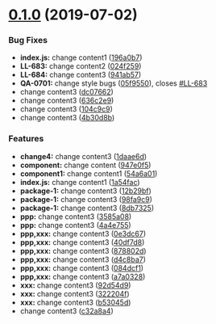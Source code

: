 # [0.1.0](https://code.learnta.cn/projects/LTA/repos/generator-learnta/compare/947e0f5...v0.1.0) (2019-07-02)


### Bug Fixes

* **index.js:** change content1 ([196a0b7](https://code.learnta.cn/projects/LTA/repos/generator-learnta/commits/196a0b7))
* **LL-683:** change content2 ([024f259](https://code.learnta.cn/projects/LTA/repos/generator-learnta/commits/024f259))
* **LL-684:** change content3 ([941ab57](https://code.learnta.cn/projects/LTA/repos/generator-learnta/commits/941ab57))
* **QA-0701:** change style bugs ([05f9550](https://code.learnta.cn/projects/LTA/repos/generator-learnta/commits/05f9550)), closes [#LL-683](https://plan.learnta.cn/browse/LL-683)
* change content3 ([dc07662](https://code.learnta.cn/projects/LTA/repos/generator-learnta/commits/dc07662))
* change content3 ([636c2e9](https://code.learnta.cn/projects/LTA/repos/generator-learnta/commits/636c2e9))
* change content3 ([104c9c9](https://code.learnta.cn/projects/LTA/repos/generator-learnta/commits/104c9c9))
* change content3 ([4b30d8b](https://code.learnta.cn/projects/LTA/repos/generator-learnta/commits/4b30d8b))


### Features

* **change4:** change content3 ([1daae6d](https://code.learnta.cn/projects/LTA/repos/generator-learnta/commits/1daae6d))
* **component:** change content ([947e0f5](https://code.learnta.cn/projects/LTA/repos/generator-learnta/commits/947e0f5))
* **component1:** change content1 ([54a6a01](https://code.learnta.cn/projects/LTA/repos/generator-learnta/commits/54a6a01))
* **index.js:** change content1 ([1a54fac](https://code.learnta.cn/projects/LTA/repos/generator-learnta/commits/1a54fac))
* **package-1:** change content3 ([12b29bf](https://code.learnta.cn/projects/LTA/repos/generator-learnta/commits/12b29bf))
* **package-1:** change content3 ([98fa9c9](https://code.learnta.cn/projects/LTA/repos/generator-learnta/commits/98fa9c9))
* **package-1:** change content3 ([8db7325](https://code.learnta.cn/projects/LTA/repos/generator-learnta/commits/8db7325))
* **ppp:** change content3 ([3585a08](https://code.learnta.cn/projects/LTA/repos/generator-learnta/commits/3585a08))
* **ppp:** change content3 ([4a4e755](https://code.learnta.cn/projects/LTA/repos/generator-learnta/commits/4a4e755))
* **ppp,xxx:** change content3 ([0e3dc67](https://code.learnta.cn/projects/LTA/repos/generator-learnta/commits/0e3dc67))
* **ppp,xxx:** change content3 ([40df7d8](https://code.learnta.cn/projects/LTA/repos/generator-learnta/commits/40df7d8))
* **ppp,xxx:** change content3 ([878802d](https://code.learnta.cn/projects/LTA/repos/generator-learnta/commits/878802d))
* **ppp,xxx:** change content3 ([d4c8ba7](https://code.learnta.cn/projects/LTA/repos/generator-learnta/commits/d4c8ba7))
* **ppp,xxx:** change content3 ([084dcf1](https://code.learnta.cn/projects/LTA/repos/generator-learnta/commits/084dcf1))
* **ppp,xxx:** change content3 ([a7a0328](https://code.learnta.cn/projects/LTA/repos/generator-learnta/commits/a7a0328))
* **xxx:** change content3 ([92d54d9](https://code.learnta.cn/projects/LTA/repos/generator-learnta/commits/92d54d9))
* **xxx:** change content3 ([322204f](https://code.learnta.cn/projects/LTA/repos/generator-learnta/commits/322204f))
* **xxx:** change content3 ([b53045d](https://code.learnta.cn/projects/LTA/repos/generator-learnta/commits/b53045d))
* change content3 ([c32a8a4](https://code.learnta.cn/projects/LTA/repos/generator-learnta/commits/c32a8a4))



